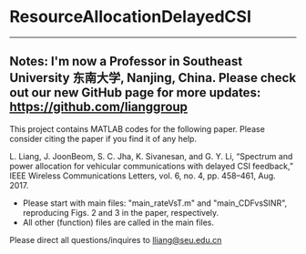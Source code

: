 # ResourceAllocationDelayedCSI

---
Notes: I'm now a Professor in Southeast University 东南大学, Nanjing, China. Please check out our new GitHub page for more updates: https://github.com/lianggroup
---

This project contains MATLAB codes for the following paper. Please consider citing the paper if you find it of any help. 

L. Liang, J. JoonBeom, S. C. Jha, K. Sivanesan, and G. Y. Li, “Spectrum and power allocation for vehicular communications with delayed CSI feedback,” IEEE Wireless Communications Letters, vol. 6, no. 4, pp. 458–461, Aug. 2017.

- Please start with main files: "main_rateVsT.m" and "main_CDFvsSINR", reproducing Figs. 2 and 3 in the paper, respectively.
- All other (function) files are called in the main files.

Please direct all questions/inquires to lliang@seu.edu.cn

